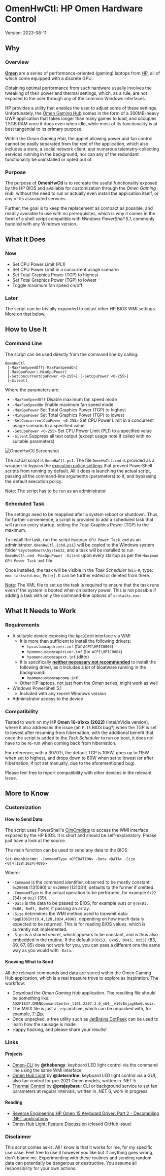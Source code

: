 # OmenHwCtl: HP Omen Hardware Control

Version: 2023-08-11

## Why

### Overview

[**Omen**](https://www.omen.com/) are a series of performance-oriented (gaming) laptops from [HP](https://www.hp.com/), all of which come equipped with a discrete GPU.

Obtaining optimal performance from such hardware usually involves the tweaking of their power and thermal settings, which, as a rule, are not exposed to the user through any of the common Windows interfaces.

HP provides a utility that enables the user to adjust some of these settings. Unfortunately, the [Omen Gaming Hub](https://apps.microsoft.com/store/detail/omen-gaming-hub/9NQDW009T0T5) comes in the form of a 300MB-heavy UWP application that takes longer than many games to load, and occupies 1.5GB RAM once it does even when idle, while most of its functionality is at best tangential to its primary purpose.

Within the _Omen Gaming Hub_, the applet allowing power and fan control cannot be easily separated from the rest of the application, which also includes a store, a social network client, and numerous telemetry-collecting services running in the background, nor can any of the redundant functionality be uninstalled or opted out of.

### Purpose

The purpose of **OmenHwCtl** is to recreate the useful functionality exposed by the HP BIOS and available for customization through the _Omen Gaming Hub_, without the need to run or actually even install the application itself, or any of its associated services.

Further, the goal is to keep the replacement as compact as possible, and readily available to use with no prerequisites, which is why it comes in the form of a shell script compatible with _Windows PowerShell 5.1_, commonly bundled with any Windows version.

## What It Does

### Now

* Set CPU Power Limit (PL1)
* Set CPU Power Limit in a concurrent usage scenario
* Set Total Graphics Power (TGP) to highest
* Set Total Graphics Power (TGP) to lowest
* Toggle maximum fan speed on/off

### Later

The script can be trivially expanded to adjust other HP BIOS WMI settings. More on that below.

## How to Use It

### Command Line

The script can be used directly from the command line by calling:

````
OmenHwCtl
 [-MaxFanSpeedOff|-MaxFanSpeedOn]
 [-MaxGpuPower|-MinGpuPower]
 [-SetConcurrentCpuPower <0-255>] [-SetCpuPower <0-255>]
 [-Silent]
````

Where the parameters are:
* `-MaxFanSpeedOff` Disable maximum fan speed mode
* `-MaxFanSpeedOn` Enable maximum fan speed mode
* `-MaxGpuPower` Set Total Graphics Power (TGP) to highest
* `-MinGpuPower` Set Total Graphics Power (TGP) to lowest
* `-SetConcurrentCpuPower <0-255>` Set CPU Power Limit in a concurrent usage scenario to a specified value
* `-SetCpuPower <0-255>` Set CPU Power Limit (PL1) to a specified value
* `-Silent` Suppress all text output (except usage note if called with no suitable parameters)

![OmenHwCtl Screenshot](https://raw.githubusercontent.com/GeographicCone/OmenHwCtl/master/OmenHwCtl.png)

The actual script is `OmenHwCtl.ps1`. The file `OmenHwCtl.cmd` is provided as a wrapper to bypass the [execution policy settings](https://learn.microsoft.com/en-us/powershell/module/microsoft.powershell.security/set-executionpolicy) that prevent PowerShell scripts from running by default. All it does is launching the actual script, passing all the command-line arguments (parameters) to it, and bypassing the default execution policy.

<ins>Note</ins>: The script has to be run as an administrator.

### Scheduled Task

The settings need to be reapplied after a system reboot or shutdown. Thus, for further convenience, a script is provided to add a scheduled task that will run on every startup, setting the Total Graphics Power (TGP) to the maximum.

To install the task, run the script `Maximum GPU Power Task.cmd` as an administrator. `OmenHwCtl.{cmd,ps1}` will be copied to the Windows system folder `%SystemRoot%\System32`, and a task will be installed to run `OmenHwCtl.cmd -MaxGpuPower -Silent` upon every startup as per the `Maximum GPU Power Task.xml` file.

Once installed, the task will be visible in the _Task Scheduler_ (`Win-R`, type: `mmc taskschd.msc`, `Enter`). It can be further edited or deleted from there.

<ins>Note</ins>: The XML file to set up the task is required to ensure that the task runs even if the system is booted when on battery power. This is not possible if adding a task with only the command-line options of `schtasks.exe`.

## What It Needs to Work

### Requirements

* A suitable device exposing the `hpqBIntM` interface via WMI
  * It is more than sufficient to install the following drivers:
    * `hpcustomcapdriver.inf` (for `ACPI\HPIC0003`)
    * `hpomencustomcapdriver.inf` (for `ACPI\HPIC0004`)
    * `hpomencustomcapext.inf` (ditto)
  * It is specifically <ins>**neither necessary not recommended**</ins> to install the following driver, as it includes a lot of bloatware running in the background:
    * ~~`hpomencustomcapcomp.inf`~~
  * Other HP laptops, not just from the _Omen_ series, might work as well
* Windows PowerShell 5.1
  * Included with any recent Windows version
* Administrator access to the device

### Compatibility

Tested to work on my **HP Omen 16-b1xxx (2022)** (Intel/nVidia version), where it also addresses the issue (an `F.15` BIOS bug?) when the TGP is set to lowest after resuming from hibernation, with the additional benefit that once the script is added to the _Task Scheduler_ to run on boot, it does not have to be re-run when coming back from hibernation.

For reference, with a 3070Ti, the default TGP is 105W, goes up to 115W when set to highest, and drops down to 80W when set to lowest (or after hibernation, if not set manually, due to the aforementioned bug).

Please feel free to report compatibility with other devices in the relevant issue.

## More to Know

### Customization

#### How to Send Data

The script uses PowerShell's [CimCmdlets](https://learn.microsoft.com/en-us/powershell/module/cimcmdlets/) to access the WMI interface exposed by the HP BIOS. It is short and should be self-explanatory. Please just have a look at the source.

The main function can be used to send any data to the BIOS:

`Set-OmenBiosWmi -CommandType <OPERATION> -Data <DATA> -Size <0|4|128|1024|4096>`

Where:
* `-Command` is the command identifier, observed to be mostly constant: `0x20008` (131080) or `0x20009` (131081), defaults to the former if omitted.
* `-CommandType` is the actual operation to be performed, for example `0x22` (34) or `0x27` (39).
* `-Data` is the data to be passed to BIOS, for example `0x01` or `@(0x01, 0x00, 0x01, 0x00)` if passing an array.
* `-Size` determines the WMI method used to transmit data: `hpqBIOSInt{0,4,128,1024,4096}`, depending on how much data is expected to be returned. This is for reading BIOS values, which is currently not implemented.
* `-Sign` is a shared secret, which appears to be constant, and is thus also embedded in the routine. If the default `@(0x53, 0x45, 0x43, 0x55)` (83, 69, 67, 85) does not work for you, you can pass a different one the same way as you would with `-Data`.

#### Knowing What to Send

All the relevant commands and data are stored within the Omen Gaming Hub application, which is a real treasure trove to explore as inspiration. The workflow:

* Download the _Omen Gaming Hub_ application. The resulting file should be something like: `AD2F1837.OMENCommandCenter_1101.2307.3.0_x64__v10z8vjag6ke6.msix`.
* The MSIX file is just a `.zip` archive, which can be unpacked with, for example, [7-Zip](https://www.7-zip.org/).
* Once unpacked, a free utility such as [JetBrains DotPeek](https://www.jetbrains.com/decompiler/) can be used to learn how the sausage is made.
* Happy hacking, and please share your results!

### Links

#### Projects

* [Omen-CLI](https://github.com/thebongy/omen-cli/) by **@thebongy**: keyboard LED light control via the command line using the same WMI interface
* [Omen Hub Light](https://github.com/determ1ne/OmenHubLight/) by **@determ1ne**: keyboard LED light control via a GUI, also fan control for pre-2021 Omen models, written in .NET 5
* [Thermal Control](https://github.com/prajaybasu/ThermalControl/) by **@prajaybasu**: CLI or background service to set fan parameters at regular intervals, written in .NET 6, work in progress

#### Reading

* [Reverse Engineering HP Omen 15 Keyboard Driver: Part 2 - Decompiling .NET applications](https://dev.to/rishit/reverse-engineering-keyboard-driver-part-2-decompiling-net-applications-44l2)
* [Omen Hub Light: Feature Discussion](https://github.com/determ1ne/OmenHubLight/issues/1) (closed GitHub issue)

### Disclaimer

This script comes as-is. All I know is that it works for me, for my specific use case. Feel free to use it however you like but if anything goes wrong, don't blame me. 
Experimenting with these routines and sending random data can potentially be dangerous or destructive. You assume all responsibility for your own actions.

